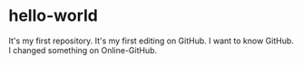# hello-world
It's my first repository.
It's my first editing on GitHub.
I want to know GitHub.
I changed something on Online-GitHub.
